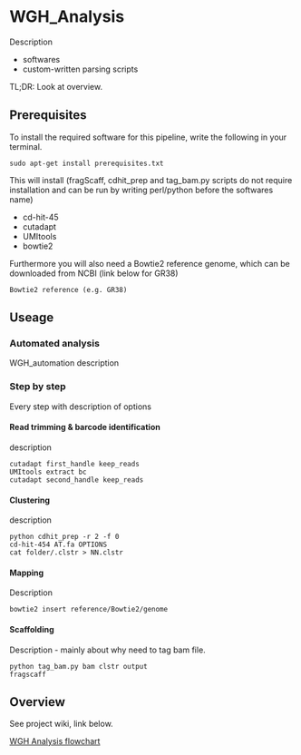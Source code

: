 # WGH_Analysis

Description
  - softwares
  - custom-written parsing scripts

TL;DR: Look at overview.

## Prerequisites

To install the required software for this pipeline, write the following in your terminal.
```
sudo apt-get install prerequisites.txt
```
This will install (fragScaff, cdhit_prep and tag_bam.py scripts do not require installation and can be run by writing perl/python before the
softwares name)
  - cd-hit-45
  - cutadapt
  - UMItools
  - bowtie2
  
Furthermore you will also need a Bowtie2 reference genome, which can be downloaded from NCBI (link below for GR38)
```
Bowtie2 reference (e.g. GR38)
```
## Useage

### Automated analysis
WGH_automation description

### Step by step
Every step with description of options

#### Read trimming & barcode identification
description

```
cutadapt first_handle keep_reads
UMItools extract bc
cutadapt second_handle keep_reads
```

#### Clustering
description
```
python cdhit_prep -r 2 -f 0
cd-hit-454 AT.fa OPTIONS
cat folder/.clstr > NN.clstr
```

#### Mapping
Description
```
bowtie2 insert reference/Bowtie2/genome
```

#### Scaffolding
Description - mainly about why need to tag bam file.
```
python tag_bam.py bam clstr output
fragscaff
```

## Overview
See project wiki, link below.

[WGH Analysis flowchart](https://cdn.rawgit.com/FrickTobias/WGH_Analysis/wiki/Flowchart)

